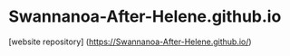 # Swannanoa-After-Helene.github.io
[website repository] (https://Swannanoa-After-Helene.github.io/)
